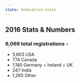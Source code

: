 ```yaml
---
state: feducation-stats
---
```

## 2016 Stats & Numbers

### 9,069 total registrations -

* 5,603 USA
* 774 Canada
* 1,180 Germany + Ireland + UK
* 247 India
* 1,265 Other

